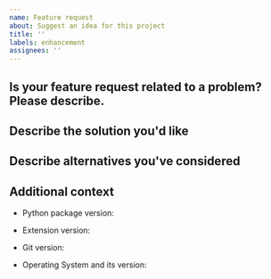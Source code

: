 ```yaml
---
name: Feature request
about: Suggest an idea for this project
title: ''
labels: enhancement
assignees: ''
---
```


<!--Please check the open issue to see if your feature is not already reported.
If this is the case, +1 it to show your interest.-->

## Is your feature request related to a problem? Please describe.

<!--A clear and concise description of what the problem is. Ex. I'm always frustrated when [...]-->

## Describe the solution you'd like

<!--A clear and concise description of what you want to happen.-->

## Describe alternatives you've considered

<!--A clear and concise description of any alternative solutions or features you've considered.-->

## Additional context

<!--Complete the following for context, and add any other relevant context-->

- Python package version:
<!-- Results of `conda list jupyterlab-git` or `pip show jupyterlab-git` -->
- Extension version:
<!-- Results of `jupyter labextension list` -->
- Git version:
<!-- Results of `git --version` -->
- Operating System and its version:
